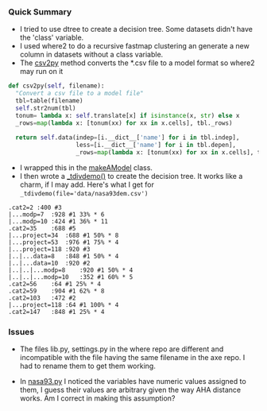 ### Quick Summary
- I tried to use dtree to create a decision tree. Some datasets didn't have the 'class' variable. 
- I used where2 to do a recursive fastmap clustering an generate a new column in datasets without a class variable.
- The [csv2py](https://github.com/rahlk/Research/blob/master/kontrastSets/kontrastsets.py#L54) method converts the *.csv file to a model format so where2 may run on it
```python
def csv2py(self, filename):
  "Convert a csv file to a model file"
  tbl=table(filename)
  self.str2num(tbl)
  tonum= lambda x: self.translate[x] if isinstance(x, str) else x
  _rows=map(lambda x: [tonum(xx) for xx in x.cells], tbl._rows)
  
  return self.data(indep=[i.__dict__['name'] for i in tbl.indep],
                   less=[i.__dict__['name'] for i in tbl.depen],
                   _rows=map(lambda x: [tonum(xx) for xx in x.cells], tbl._rows))
```
- I wrapped this in the [makeAModel](https://github.com/rahlk/Research/blob/master/kontrastSets/kontrastsets.py#L15) class. 
- I then wrote a  [_tdivdemo()](https://github.com/rahlk/Research/blob/master/kontrastSets/kontrastsets.py#L75) to create the decision tree. It works like a charm, if I may add. Here's what I get for `_tdivdemo(file='data/nasa93dem.csv')`
```
.cat2=2	:400 #3
|...modp=7	:928 #1 33% * 6
|...modp=10	:424 #1 36% * 11
.cat2=35	:688 #5
|...project=34	:688 #1 50% * 8
|...project=53	:976 #1 75% * 4
|...project=118	:920 #3
|..|...data=8	:848 #1 50% * 4
|..|...data=10	:920 #2
|..|..|...modp=8	:920 #1 50% * 4
|..|..|...modp=10	:352 #1 60% * 5
.cat2=56	:64 #1 25% * 4
.cat2=59	:904 #1 62% * 8
.cat2=103	:472 #2
|...project=118	:64 #1 100% * 4
.cat2=147	:848 #1 25% * 4
```

### Issues
- The files lib.py, settings.py in the where repo are different and incompatible with the file having the same filename in the axe repo. I had to rename them to get them working.

- In [nasa93.py](https://github.com/ai-se/where/blob/master/nasa93.py#L18) I noticed the variables have numeric values assigned to them, I guess their values are arbitrary given the way AHA distance works. Am I correct in making this assumption?


